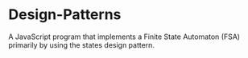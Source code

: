 # Design-Patterns
A JavaScript program that implements a Finite State Automaton (FSA) primarily by using the states design pattern.
